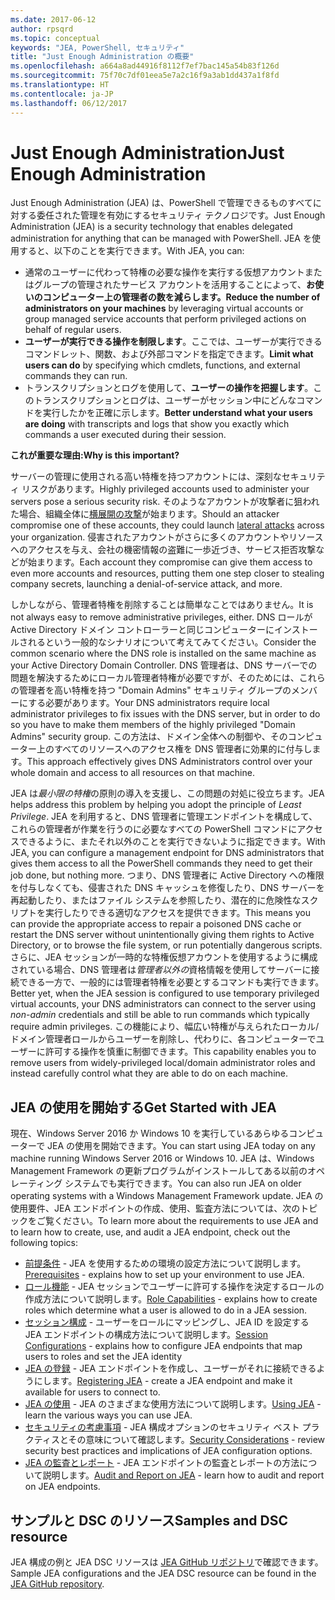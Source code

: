 ```yaml
---
ms.date: 2017-06-12
author: rpsqrd
ms.topic: conceptual
keywords: "JEA, PowerShell, セキュリティ"
title: "Just Enough Administration の概要"
ms.openlocfilehash: a664a8ad44916f8112f7ef7bac145a54b83f126d
ms.sourcegitcommit: 75f70c7df01eea5e7a2c16f9a3ab1dd437a1f8fd
ms.translationtype: HT
ms.contentlocale: ja-JP
ms.lasthandoff: 06/12/2017
---
```

# <a name="just-enough-administration"></a><span data-ttu-id="8acff-103">Just Enough Administration</span><span class="sxs-lookup"><span data-stu-id="8acff-103">Just Enough Administration</span></span>

<span data-ttu-id="8acff-104">Just Enough Administration (JEA) は、PowerShell で管理できるものすべてに対する委任された管理を有効にするセキュリティ テクノロジです。</span><span class="sxs-lookup"><span data-stu-id="8acff-104">Just Enough Administration (JEA) is a security technology that enables delegated administration for anything that can be managed with PowerShell.</span></span>
<span data-ttu-id="8acff-105">JEA を使用すると、以下のことを実行できます。</span><span class="sxs-lookup"><span data-stu-id="8acff-105">With JEA, you can:</span></span>

- <span data-ttu-id="8acff-106">通常のユーザーに代わって特権の必要な操作を実行する仮想アカウントまたはグループの管理されたサービス アカウントを活用することによって、**お使いのコンピューター上の管理者の数を減らします。**</span><span class="sxs-lookup"><span data-stu-id="8acff-106">**Reduce the number of administrators on your machines** by leveraging virtual accounts or group managed service accounts that perform privileged actions on behalf of regular users.</span></span>
- <span data-ttu-id="8acff-107">**ユーザーが実行できる操作を制限します**。ここでは、ユーザーが実行できるコマンドレット、関数、および外部コマンドを指定できます。</span><span class="sxs-lookup"><span data-stu-id="8acff-107">**Limit what users can do** by specifying which cmdlets, functions, and external commands they can run.</span></span>
- <span data-ttu-id="8acff-108">トランスクリプションとログを使用して、**ユーザーの操作を把握します**。このトランスクリプションとログは、ユーザーがセッション中にどんなコマンドを実行したかを正確に示します。</span><span class="sxs-lookup"><span data-stu-id="8acff-108">**Better understand what your users are doing** with transcripts and logs that show you exactly which commands a user executed during their session.</span></span>

<span data-ttu-id="8acff-109">**これが重要な理由:**</span><span class="sxs-lookup"><span data-stu-id="8acff-109">**Why is this important?**</span></span>

<span data-ttu-id="8acff-110">サーバーの管理に使用される高い特権を持つアカウントには、深刻なセキュリティ リスクがあります。</span><span class="sxs-lookup"><span data-stu-id="8acff-110">Highly privileged accounts used to administer your servers pose a serious security risk.</span></span>
<span data-ttu-id="8acff-111">そのようなアカウントが攻撃者に狙われた場合、組織全体に[横展開の攻撃](http://aka.ms/pth)が始まります。</span><span class="sxs-lookup"><span data-stu-id="8acff-111">Should an attacker compromise one of these accounts, they could launch [lateral attacks](http://aka.ms/pth) across your organization.</span></span>
<span data-ttu-id="8acff-112">侵害されたアカウントがさらに多くのアカウントやリソースへのアクセスを与え、会社の機密情報の盗難に一歩近づき、サービス拒否攻撃などが始まります。</span><span class="sxs-lookup"><span data-stu-id="8acff-112">Each account they compromise can give them access to even more accounts and resources, putting them one step closer to stealing company secrets, launching a denial-of-service attack, and more.</span></span>

<span data-ttu-id="8acff-113">しかしながら、管理者特権を削除することは簡単なことではありません。</span><span class="sxs-lookup"><span data-stu-id="8acff-113">It is not always easy to remove administrative privileges, either.</span></span>
<span data-ttu-id="8acff-114">DNS ロールが Active Directory ドメイン コントローラーと同じコンピューターにインストールされるという一般的なシナリオについて考えてみてください。</span><span class="sxs-lookup"><span data-stu-id="8acff-114">Consider the common scenario where the DNS role is installed on the same machine as your Active Directory Domain Controller.</span></span>
<span data-ttu-id="8acff-115">DNS 管理者は、DNS サーバーでの問題を解決するためにローカル管理者特権が必要ですが、そのためには、これらの管理者を高い特権を持つ "Domain Admins" セキュリティ グループのメンバーにする必要があります。</span><span class="sxs-lookup"><span data-stu-id="8acff-115">Your DNS administrators require local administrator privileges to fix issues with the DNS server, but in order to do so you have to make them members of the highly privileged "Domain Admins" security group.</span></span>
<span data-ttu-id="8acff-116">この方法は、ドメイン全体への制御や、そのコンピューター上のすべてのリソースへのアクセス権を DNS 管理者に効果的に付与します。</span><span class="sxs-lookup"><span data-stu-id="8acff-116">This approach effectively gives DNS Administrators control over your whole domain and access to all resources on that machine.</span></span>

<span data-ttu-id="8acff-117">JEA は*最小限の特権*の原則の導入を支援し、この問題の対処に役立ちます。</span><span class="sxs-lookup"><span data-stu-id="8acff-117">JEA helps address this problem by helping you adopt the principle of *Least Privilege*.</span></span>
<span data-ttu-id="8acff-118">JEA を利用すると、DNS 管理者に管理エンドポイントを構成して、これらの管理者が作業を行うのに必要なすべての PowerShell コマンドにアクセスできるように、またそれ以外のことを実行できないように指定できます。</span><span class="sxs-lookup"><span data-stu-id="8acff-118">With JEA, you can configure a management endpoint for DNS administrators that gives them access to all the PowerShell commands they need to get their job done, but nothing more.</span></span>
<span data-ttu-id="8acff-119">つまり、DNS 管理者に Active Directory への権限を付与しなくても、侵害された DNS キャッシュを修復したり、DNS サーバーを再起動したり、またはファイル システムを参照したり、潜在的に危険性なスクリプトを実行したりできる適切なアクセスを提供できます。</span><span class="sxs-lookup"><span data-stu-id="8acff-119">This means you can provide the appropriate access to repair a poisoned DNS cache or restart the DNS server without unintentionally giving them rights to Active Directory, or to browse the file system, or run potentially dangerous scripts.</span></span>
<span data-ttu-id="8acff-120">さらに、JEA セッションが一時的な特権仮想アカウントを使用するように構成されている場合、DNS 管理者は*管理者以外の*資格情報を使用してサーバーに接続できる一方で、一般的には管理者特権を必要とするコマンドも実行できます。</span><span class="sxs-lookup"><span data-stu-id="8acff-120">Better yet, when the JEA session is configured to use temporary privileged virtual accounts, your DNS administrators can connect to the server using *non-admin* credentials and still be able to run commands which typically require admin privileges.</span></span>
<span data-ttu-id="8acff-121">この機能により、幅広い特権が与えられたローカル/ドメイン管理者ロールからユーザーを削除し、代わりに、各コンピューターでユーザーに許可する操作を慎重に制御できます。</span><span class="sxs-lookup"><span data-stu-id="8acff-121">This capability enables you to remove users from widely-privileged local/domain administrator roles and instead carefully control what they are able to do on each machine.</span></span>

## <a name="get-started-with-jea"></a><span data-ttu-id="8acff-122">JEA の使用を開始する</span><span class="sxs-lookup"><span data-stu-id="8acff-122">Get Started with JEA</span></span>

<span data-ttu-id="8acff-123">現在、Windows Server 2016 か Windows 10 を実行しているあらゆるコンピューターで JEA の使用を開始できます。</span><span class="sxs-lookup"><span data-stu-id="8acff-123">You can start using JEA today on any machine running Windows Server 2016 or Windows 10.</span></span>
<span data-ttu-id="8acff-124">JEA は、Windows Management Framework の更新プログラムがインストールしてある以前のオペレーティング システムでも実行できます。</span><span class="sxs-lookup"><span data-stu-id="8acff-124">You can also run JEA on older operating systems with a Windows Management Framework update.</span></span>
<span data-ttu-id="8acff-125">JEA の使用要件、JEA エンドポイントの作成、使用、監査方法については、次のトピックをご覧ください。</span><span class="sxs-lookup"><span data-stu-id="8acff-125">To learn more about the requirements to use JEA and to learn how to create, use, and audit a JEA endpoint, check out the following topics:</span></span>

- <span data-ttu-id="8acff-126">[前提条件](prerequisites.md) - JEA を使用するための環境の設定方法について説明します。</span><span class="sxs-lookup"><span data-stu-id="8acff-126">[Prerequisites](prerequisites.md) - explains how to set up your environment to use JEA.</span></span>
- <span data-ttu-id="8acff-127">[ロール機能](role-capabilities.md) - JEA セッションでユーザーに許可する操作を決定するロールの作成方法について説明します。</span><span class="sxs-lookup"><span data-stu-id="8acff-127">[Role Capabilities](role-capabilities.md) - explains how to create roles which determine what a user is allowed to do in a JEA session.</span></span>
- <span data-ttu-id="8acff-128">[セッション構成](session-configurations.md) - ユーザーをロールにマッピングし、JEA ID を設定する JEA エンドポイントの構成方法について説明します。</span><span class="sxs-lookup"><span data-stu-id="8acff-128">[Session Configurations](session-configurations.md) - explains how to configure JEA endpoints that map users to roles and set the JEA identity</span></span>
- <span data-ttu-id="8acff-129">[JEA の登録](register-jea.md) - JEA エンドポイントを作成し、ユーザーがそれに接続できるようにします。</span><span class="sxs-lookup"><span data-stu-id="8acff-129">[Registering JEA](register-jea.md) - create a JEA endpoint and make it available for users to connect to.</span></span>
- <span data-ttu-id="8acff-130">[JEA の使用](using-jea.md) - JEA のさまざまな使用方法について説明します。</span><span class="sxs-lookup"><span data-stu-id="8acff-130">[Using JEA](using-jea.md) - learn the various ways you can use JEA.</span></span>
- <span data-ttu-id="8acff-131">[セキュリティの考慮事項](security-considerations.md) - JEA 構成オプションのセキュリティ ベスト プラクティスとその意味について確認します。</span><span class="sxs-lookup"><span data-stu-id="8acff-131">[Security Considerations](security-considerations.md) - review security best practices and implications of JEA configuration options.</span></span>
- <span data-ttu-id="8acff-132">[JEA の監査とレポート](audit-and-report.md) - JEA エンドポイントの監査とレポートの方法について説明します。</span><span class="sxs-lookup"><span data-stu-id="8acff-132">[Audit and Report on JEA](audit-and-report.md) - learn how to audit and report on JEA endpoints.</span></span>

## <a name="samples-and-dsc-resource"></a><span data-ttu-id="8acff-133">サンプルと DSC のリソース</span><span class="sxs-lookup"><span data-stu-id="8acff-133">Samples and DSC resource</span></span>

<span data-ttu-id="8acff-134">JEA 構成の例と JEA DSC リソースは [JEA GitHub リポジトリ](https://github.com/PowerShell/JEA)で確認できます。</span><span class="sxs-lookup"><span data-stu-id="8acff-134">Sample JEA configurations and the JEA DSC resource can be found in the [JEA GitHub repository](https://github.com/PowerShell/JEA).</span></span>

